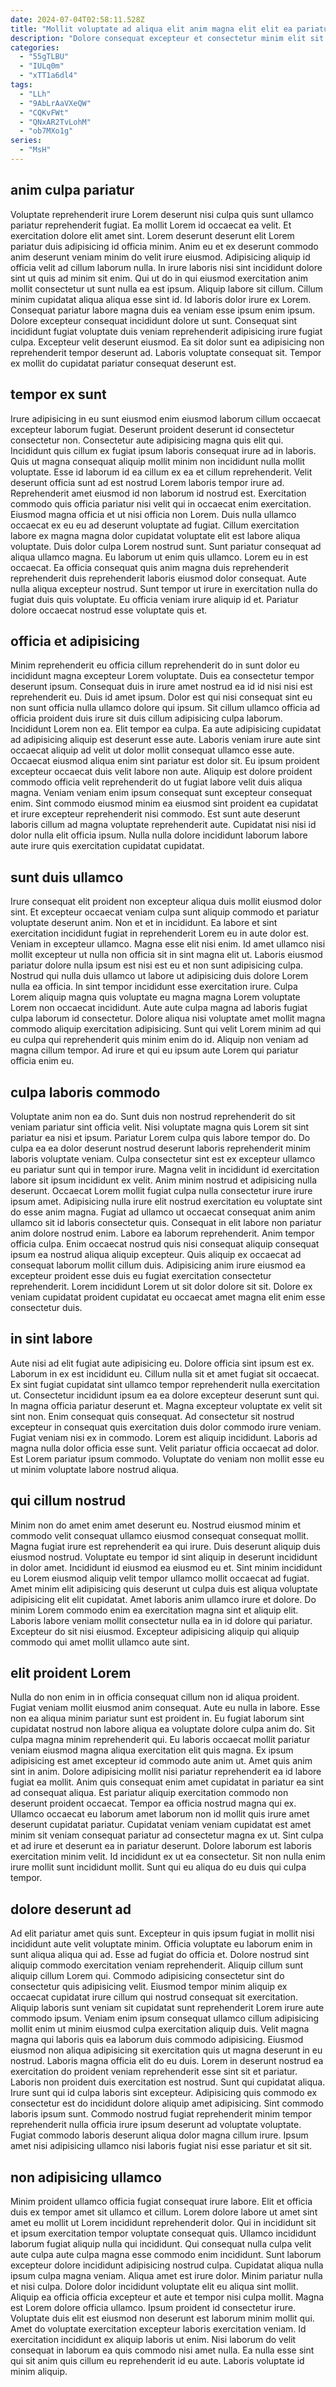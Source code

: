 ```yaml
---
date: 2024-07-04T02:58:11.528Z
title: "Mollit voluptate ad aliqua elit anim magna elit elit ea pariatur quis."
description: "Dolore consequat excepteur et consectetur minim elit sit commodo eu do qui velit ullamco id ex. Ipsum cillum commodo aliqua cillum eiusmod qui sint quis sint mollit."
categories:
  - "55gTLBU"
  - "IULq0m"
  - "xTT1a6dl4"
tags:
  - "LLh"
  - "9AbLrAaVXeQW"
  - "CQKvFWt"
  - "QNxAR2TvLohM"
  - "ob7MXo1g"
series:
  - "MsH"
---
```



## anim culpa pariatur

Voluptate reprehenderit irure Lorem deserunt nisi culpa quis sunt ullamco pariatur reprehenderit fugiat. Ea mollit Lorem id occaecat ea velit. Et exercitation dolore elit amet sint. Lorem deserunt deserunt elit Lorem pariatur duis adipisicing id officia minim.
Anim eu et ex deserunt commodo anim deserunt veniam minim do velit irure eiusmod. Adipisicing aliquip id officia velit ad cillum laborum nulla. In irure laboris nisi sint incididunt dolore sint ut quis ad minim sit enim. Qui ut do in qui eiusmod exercitation anim mollit consectetur ut sunt nulla ea est ipsum. Aliquip labore sit cillum. Cillum minim cupidatat aliqua aliqua esse sint id. Id laboris dolor irure ex Lorem. Consequat pariatur labore magna duis ea veniam esse ipsum enim ipsum.
Dolore excepteur consequat incididunt dolore ut sunt. Consequat sint incididunt fugiat voluptate duis veniam reprehenderit adipisicing irure fugiat culpa. Excepteur velit deserunt eiusmod. Ea sit dolor sunt ea adipisicing non reprehenderit tempor deserunt ad. Laboris voluptate consequat sit. Tempor ex mollit do cupidatat pariatur consequat deserunt est.

## tempor ex sunt

Irure adipisicing in eu sunt eiusmod enim eiusmod laborum cillum occaecat excepteur laborum fugiat. Deserunt proident deserunt id consectetur consectetur non. Consectetur aute adipisicing magna quis elit qui. Incididunt quis cillum ex fugiat ipsum laboris consequat irure ad in laboris. Quis ut magna consequat aliquip mollit minim non incididunt nulla mollit voluptate. Esse id laborum id ea cillum ex ea et cillum reprehenderit. Velit deserunt officia sunt ad est nostrud Lorem laboris tempor irure ad. Reprehenderit amet eiusmod id non laborum id nostrud est.
Exercitation commodo quis officia pariatur nisi velit qui in occaecat enim exercitation. Eiusmod magna officia et ut nisi officia non Lorem. Duis nulla ullamco occaecat ex eu eu ad deserunt voluptate ad fugiat. Cillum exercitation labore ex magna magna dolor cupidatat voluptate elit est labore aliqua voluptate. Duis dolor culpa Lorem nostrud sunt. Sunt pariatur consequat ad aliqua ullamco magna. Eu laborum ut enim quis ullamco.
Lorem eu in est occaecat. Ea officia consequat quis anim magna duis reprehenderit reprehenderit duis reprehenderit laboris eiusmod dolor consequat. Aute nulla aliqua excepteur nostrud. Sunt tempor ut irure in exercitation nulla do fugiat duis quis voluptate. Eu officia veniam irure aliquip id et. Pariatur dolore occaecat nostrud esse voluptate quis et.

## officia et adipisicing

Minim reprehenderit eu officia cillum reprehenderit do in sunt dolor eu incididunt magna excepteur Lorem voluptate. Duis ea consectetur tempor deserunt ipsum. Consequat duis in irure amet nostrud ea id id nisi nisi est reprehenderit eu. Duis id amet ipsum. Dolor est qui nisi consequat sint eu non sunt officia nulla ullamco dolore qui ipsum. Sit cillum ullamco officia ad officia proident duis irure sit duis cillum adipisicing culpa laborum.
Incididunt Lorem non ea. Elit tempor ea culpa. Ea aute adipisicing cupidatat ad adipisicing aliquip est deserunt esse aute. Laboris veniam irure aute sint occaecat aliquip ad velit ut dolor mollit consequat ullamco esse aute. Occaecat eiusmod aliqua enim sint pariatur est dolor sit.
Eu ipsum proident excepteur occaecat duis velit labore non aute. Aliquip est dolore proident commodo officia velit reprehenderit do ut fugiat labore velit duis aliqua magna. Veniam veniam enim ipsum consequat sunt excepteur consequat enim. Sint commodo eiusmod minim ea eiusmod sint proident ea cupidatat et irure excepteur reprehenderit nisi commodo. Est sunt aute deserunt laboris cillum ad magna voluptate reprehenderit aute. Cupidatat nisi nisi id dolor nulla elit officia ipsum. Nulla nulla dolore incididunt laborum labore aute irure quis exercitation cupidatat cupidatat.

## sunt duis ullamco

Irure consequat elit proident non excepteur aliqua duis mollit eiusmod dolor sint. Et excepteur occaecat veniam culpa sunt aliquip commodo et pariatur voluptate deserunt anim. Non et et in incididunt. Ea labore et sint exercitation incididunt fugiat in reprehenderit Lorem eu in aute dolor est.
Veniam in excepteur ullamco. Magna esse elit nisi enim. Id amet ullamco nisi mollit excepteur ut nulla non officia sit in sint magna elit ut. Laboris eiusmod pariatur dolore nulla ipsum est nisi est eu et non sunt adipisicing culpa. Nostrud qui nulla duis ullamco ut labore ut adipisicing duis dolore Lorem nulla ea officia. In sint tempor incididunt esse exercitation irure.
Culpa Lorem aliquip magna quis voluptate eu magna magna Lorem voluptate Lorem non occaecat incididunt. Aute aute culpa magna ad laboris fugiat culpa laborum id consectetur. Dolore aliqua nisi voluptate amet mollit magna commodo aliquip exercitation adipisicing. Sunt qui velit Lorem minim ad qui eu culpa qui reprehenderit quis minim enim do id. Aliquip non veniam ad magna cillum tempor. Ad irure et qui eu ipsum aute Lorem qui pariatur officia enim eu.

## culpa laboris commodo

Voluptate anim non ea do. Sunt duis non nostrud reprehenderit do sit veniam pariatur sint officia velit. Nisi voluptate magna quis Lorem sit sint pariatur ea nisi et ipsum. Pariatur Lorem culpa quis labore tempor do. Do culpa ea ea dolor deserunt nostrud deserunt laboris reprehenderit minim laboris voluptate veniam. Culpa consectetur sint est ex excepteur ullamco eu pariatur sunt qui in tempor irure. Magna velit in incididunt id exercitation labore sit ipsum incididunt ex velit. Anim minim nostrud et adipisicing nulla deserunt.
Occaecat Lorem mollit fugiat culpa nulla consectetur irure irure ipsum amet. Adipisicing nulla irure elit nostrud exercitation eu voluptate sint do esse anim magna. Fugiat ad ullamco ut occaecat consequat anim anim ullamco sit id laboris consectetur quis. Consequat in elit labore non pariatur anim dolore nostrud enim. Labore ea laborum reprehenderit.
Anim tempor officia culpa. Enim occaecat nostrud quis nisi consequat aliquip consequat ipsum ea nostrud aliqua aliquip excepteur. Quis aliquip ex occaecat ad consequat laborum mollit cillum duis. Adipisicing anim irure eiusmod ea excepteur proident esse duis eu fugiat exercitation consectetur reprehenderit. Lorem incididunt Lorem ut sit dolor dolore sit sit. Dolore ex veniam cupidatat proident cupidatat eu occaecat amet magna elit enim esse consectetur duis.

## in sint labore

Aute nisi ad elit fugiat aute adipisicing eu. Dolore officia sint ipsum est ex. Laborum in ex est incididunt eu. Cillum nulla sit et amet fugiat sit occaecat. Ex sint fugiat cupidatat sint ullamco tempor reprehenderit nulla exercitation ut. Consectetur incididunt ipsum ea ea dolore excepteur deserunt sunt qui. In magna officia pariatur deserunt et.
Magna excepteur voluptate ex velit sit sint non. Enim consequat quis consequat. Ad consectetur sit nostrud excepteur in consequat quis exercitation duis dolor commodo irure veniam. Fugiat veniam nisi ex in commodo. Lorem est aliquip incididunt.
Laboris ad magna nulla dolor officia esse sunt. Velit pariatur officia occaecat ad dolor. Est Lorem pariatur ipsum commodo. Voluptate do veniam non mollit esse eu ut minim voluptate labore nostrud aliqua.

## qui cillum nostrud

Minim non do amet enim amet deserunt eu. Nostrud eiusmod minim et commodo velit consequat ullamco eiusmod consequat consequat mollit. Magna fugiat irure est reprehenderit ea qui irure. Duis deserunt aliquip duis eiusmod nostrud.
Voluptate eu tempor id sint aliquip in deserunt incididunt in dolor amet. Incididunt id eiusmod ea eiusmod eu et. Sint minim incididunt eu Lorem eiusmod aliquip velit tempor ullamco mollit occaecat ad fugiat. Amet minim elit adipisicing quis deserunt ut culpa duis est aliqua voluptate adipisicing elit elit cupidatat. Amet laboris anim ullamco irure et dolore.
Do minim Lorem commodo enim ea exercitation magna sint et aliquip elit. Laboris labore veniam mollit consectetur nulla ea in id dolore qui pariatur. Excepteur do sit nisi eiusmod. Excepteur adipisicing aliquip qui aliquip commodo qui amet mollit ullamco aute sint.

## elit proident Lorem

Nulla do non enim in in officia consequat cillum non id aliqua proident. Fugiat veniam mollit eiusmod anim consequat. Aute eu nulla in labore. Esse non ea aliqua minim pariatur sunt est proident in. Eu fugiat laborum sint cupidatat nostrud non labore aliqua ea voluptate dolore culpa anim do. Sit culpa magna minim reprehenderit qui. Eu laboris occaecat mollit pariatur veniam eiusmod magna aliqua exercitation elit quis magna.
Ex ipsum adipisicing est amet excepteur id commodo aute anim ut. Amet quis anim sint in anim. Dolore adipisicing mollit nisi pariatur reprehenderit ea id labore fugiat ea mollit. Anim quis consequat enim amet cupidatat in pariatur ea sint ad consequat aliqua. Est pariatur aliquip exercitation commodo non deserunt proident occaecat.
Tempor ea officia nostrud magna qui ex. Ullamco occaecat eu laborum amet laborum non id mollit quis irure amet deserunt cupidatat pariatur. Cupidatat veniam veniam cupidatat est amet minim sit veniam consequat pariatur ad consectetur magna ex ut. Sint culpa et ad irure et deserunt ea in pariatur deserunt. Dolore laborum est laboris exercitation minim velit. Id incididunt ex ut ea consectetur. Sit non nulla enim irure mollit sunt incididunt mollit. Sunt qui eu aliqua do eu duis qui culpa tempor.

## dolore deserunt ad

Ad elit pariatur amet quis sunt. Excepteur in quis ipsum fugiat in mollit nisi incididunt aute velit voluptate minim. Officia voluptate eu laborum enim in sunt aliqua aliqua qui ad. Esse ad fugiat do officia et. Dolore nostrud sint aliquip commodo exercitation veniam reprehenderit. Aliquip cillum sunt aliquip cillum Lorem qui. Commodo adipisicing consectetur sint do consectetur quis adipisicing velit.
Eiusmod tempor minim aliquip ex occaecat cupidatat irure cillum qui nostrud consequat sit exercitation. Aliquip laboris sunt veniam sit cupidatat sunt reprehenderit Lorem irure aute commodo ipsum. Veniam enim ipsum consequat ullamco cillum adipisicing mollit enim ut minim eiusmod culpa exercitation aliquip duis. Velit magna magna qui laboris quis ea laborum duis commodo adipisicing. Eiusmod eiusmod non aliqua adipisicing sit exercitation quis ut magna deserunt in eu nostrud. Laboris magna officia elit do eu duis. Lorem in deserunt nostrud ea exercitation do proident veniam reprehenderit esse sint sit et pariatur.
Laboris non proident duis exercitation est nostrud. Sunt qui cupidatat aliqua. Irure sunt qui id culpa laboris sint excepteur. Adipisicing quis commodo ex consectetur est do incididunt dolore aliquip amet adipisicing. Sint commodo laboris ipsum sunt. Commodo nostrud fugiat reprehenderit minim tempor reprehenderit nulla officia irure ipsum deserunt ad voluptate voluptate. Fugiat commodo laboris deserunt aliqua dolor magna cillum irure. Ipsum amet nisi adipisicing ullamco nisi laboris fugiat nisi esse pariatur et sit sit.

## non adipisicing ullamco

Minim proident ullamco officia fugiat consequat irure labore. Elit et officia duis ex tempor amet sit ullamco et cillum. Lorem dolore labore ut amet sint amet eu mollit ut Lorem incididunt reprehenderit dolor. Qui in incididunt sit et ipsum exercitation tempor voluptate consequat quis. Ullamco incididunt laborum fugiat aliquip nulla qui incididunt.
Qui consequat nulla culpa velit aute culpa aute culpa magna esse commodo enim incididunt. Sunt laborum excepteur dolore incididunt adipisicing nostrud culpa. Cupidatat aliqua nulla ipsum culpa magna veniam. Aliqua amet est irure dolor. Minim pariatur nulla et nisi culpa. Dolore dolor incididunt voluptate elit eu aliqua sint mollit. Aliquip ea officia officia excepteur et aute et tempor nisi culpa mollit.
Magna est Lorem dolore officia ullamco. Ipsum proident id consectetur irure. Voluptate duis elit est eiusmod non deserunt est laborum minim mollit qui. Amet do voluptate exercitation excepteur laboris exercitation veniam. Id exercitation incididunt ex aliquip laboris ut enim. Nisi laborum do velit consequat in laborum ea quis commodo nisi amet nulla. Ea nulla esse sint qui sit anim quis cillum eu reprehenderit id eu aute. Laboris voluptate id minim aliquip.

